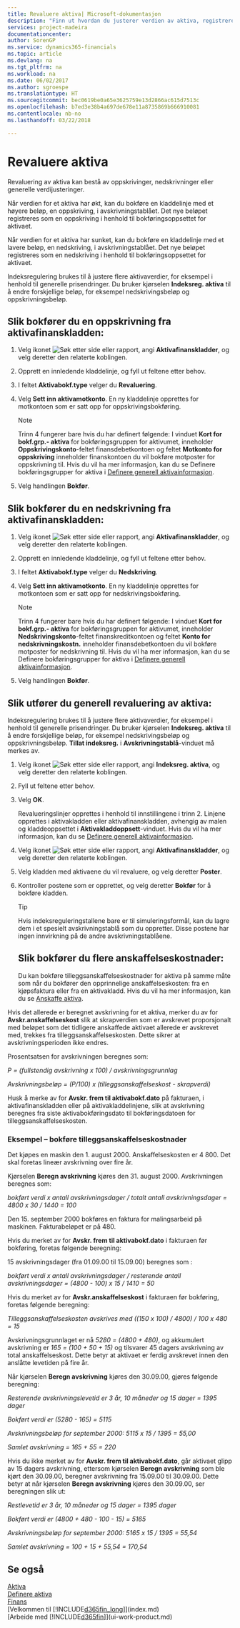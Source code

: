 ```yaml
---
title: Revaluere aktiva| Microsoft-dokumentasjon
description: "Finn ut hvordan du justerer verdien av aktiva, registrerer nye beløp som en nedskrivning eller oppskrivning, og bokfører flere anskaffelseskostnader."
services: project-madeira
documentationcenter: 
author: SorenGP
ms.service: dynamics365-financials
ms.topic: article
ms.devlang: na
ms.tgt_pltfrm: na
ms.workload: na
ms.date: 06/02/2017
ms.author: sgroespe
ms.translationtype: HT
ms.sourcegitcommit: bec0619be0a65e3625759e13d2866ac615d7513c
ms.openlocfilehash: b7ed3e38b4a697de678e11a8735869b666910081
ms.contentlocale: nb-no
ms.lasthandoff: 03/22/2018

---
```

# <a name="revalue-fixed-assets"></a>Revaluere aktiva
Revaluering av aktiva kan bestå av oppskrivinger, nedskrivninger eller generelle verdijusteringer.

Når verdien for et aktiva har økt, kan du bokføre en kladdelinje med et høyere beløp, en oppskriving, i avskrivningstablået. Det nye beløpet registreres som en oppskriving i henhold til bokføringsoppsettet for aktivaet.

Når verdien for et aktiva har sunket, kan du bokføre en kladdelinje med et lavere beløp, en nedskriving, i avskrivningstablået. Det nye beløpet registreres som en nedskriving i henhold til bokføringsoppsettet for aktivaet.

Indeksregulering brukes til å justere flere aktivaverdier, for eksempel i henhold til generelle prisendringer. Du bruker kjørselen **Indeksreg. aktiva** til å endre forskjellige beløp, for eksempel nedskrivingsbeløp og oppskrivningsbeløp.

## <a name="to-post-an-appreciation-from-the-fixed-asset-gl-journal"></a>Slik bokfører du en oppskrivning fra aktivafinanskladden:
1. Velg ikonet ![Søk etter side eller rapport](media/ui-search/search_small.png "Søk etter side eller rapport"), angi **Aktivafinanskladder**, og velg deretter den relaterte koblingen.  
2. Opprett en innledende kladdelinje, og fyll ut feltene etter behov.
3. I feltet **Aktivabokf.type** velger du **Revaluering**.
4. Velg **Sett inn aktivamotkonto**. En ny kladdelinje opprettes for motkontoen som er satt opp for oppskrivingsbokføring.

    > [!NOTE]  
   >   Trinn 4 fungerer bare hvis du har definert følgende: I vinduet **Kort for bokf.grp.- aktiva** for bokføringsgruppen for aktivumet, inneholder **Oppskrivingskonto**-feltet finansdebetkontoen og feltet **Motkonto for oppskriving** inneholder finanskontoen du vil bokføre motposter for oppskrivning til. Hvis du vil ha mer informasjon, kan du se Definere bokføringsgrupper for aktiva i [Definere generell aktivainformasjon](fa-how-setup-general.md).  
5. Velg handlingen **Bokfør**.

## <a name="to-post-a-write-down-from-the-fixed-asset-gl-journal"></a>Slik bokfører du en nedskrivning fra aktivafinanskladden:
1. Velg ikonet ![Søk etter side eller rapport](media/ui-search/search_small.png "Søk etter side eller rapport"), angi **Aktivafinanskladder**, og velg deretter den relaterte koblingen.  
2. Opprett en innledende kladdelinje, og fyll ut feltene etter behov.
3. I feltet **Aktivabokf.type** velger du **Nedskriving**.
4. Velg **Sett inn aktivamotkonto**. En ny kladdelinje opprettes for motkontoen som er satt opp for nedskrivingsbokføring.

    > [!NOTE]  
   >   Trinn 4 fungerer bare hvis du har definert følgende: I vinduet **Kort for bokf.grp.- aktiva** for bokføringsgruppen for aktivumet, inneholder **Nedskrivingskonto**-feltet finanskreditkontoen og feltet **Konto for nedskrivningskostn.** inneholder finansdebetkontoen du vil bokføre motposter for nedskrivning til. Hvis du vil ha mer informasjon, kan du se Definere bokføringsgrupper for aktiva i [Definere generell aktivainformasjon](fa-how-setup-general.md).
5. Velg handlingen **Bokfør**.

## <a name="to-perform-general-revaluation-of-fixed-assets"></a>Slik utfører du generell revaluering av aktiva:
Indeksregulering brukes til å justere flere aktivaverdier, for eksempel i henhold til generelle prisendringer. Du bruker kjørselen **Indeksreg. aktiva** til å endre forskjellige beløp, for eksempel nedskrivingsbeløp og oppskrivningsbeløp. **Tillat indeksreg.** i **Avskrivningstablå**-vinduet må merkes av.

1. Velg ikonet ![Søk etter side eller rapport](media/ui-search/search_small.png "Søk etter side eller rapport"), angi **Indeksreg. aktiva**, og velg deretter den relaterte koblingen.  
2. Fyll ut feltene etter behov.
3. Velg **OK**.

    Revalueringslinjer opprettes i henhold til innstillingene i trinn 2. Linjene opprettes i aktivakladden eller aktivafinanskladden, avhengig av malen og kladdeoppsettet i **Aktivakladdoppsett**-vinduet. Hvis du vil ha mer informasjon, kan du se [Definere generell aktivainformasjon](fa-how-setup-general.md).
4. Velg ikonet ![Søk etter side eller rapport](media/ui-search/search_small.png "Søk etter side eller rapport"), angi **Aktivafinanskladder**, og velg deretter den relaterte koblingen.  
5. Velg kladden med aktivaene du vil revaluere, og velg deretter **Poster**.  
6. Kontroller postene som er opprettet, og velg deretter **Bokfør** for å bokføre kladden.

    > [!TIP]  
   >   Hvis indeksreguleringstallene bare er til simuleringsformål, kan du lagre dem i et spesielt avskrivningstablå som du oppretter. Disse postene har ingen innvirkning på de andre avskrivningstablåene.

   ## <a name="to-post-additional-acquisition-costs"></a>Slik bokfører du flere anskaffelseskostnader:
   Du kan bokføre tilleggsanskaffelseskostnader for aktiva på samme måte som når du bokfører den opprinnelige anskaffelseskosten: fra en kjøpsfaktura eller fra en aktivakladd. Hvis du vil ha mer informasjon, kan du se [Anskaffe aktiva](fa-how-acquire.md).  

Hvis det allerede er beregnet avskrivning for et aktiva, merker du av for **Avskr.anskaffelseskost** slik at skrapverdien som er avskrevet proporsjonalt med beløpet som det tidligere anskaffede aktivaet allerede er avskrevet med, trekkes fra tilleggsanskaffelseskosten. Dette sikrer at avskrivningsperioden ikke endres.  

Prosentsatsen for avskrivningen beregnes som:  

*P = (fullstendig avskrivning x 100) / avskrivningsgrunnlag*

*Avskrivningsbeløp = (P/100) x (tilleggsanskaffelseskost - skrapverdi)*  

Husk å merke av for **Avskr. frem til aktivabokf.dato** på fakturaen, i aktivafinanskladden eller på aktivakladdelinjene, slik at avskrivning beregnes fra siste aktivabokføringsdato til bokføringsdatoen for tilleggsanskaffelseskosten.

### <a name="example---posting-additional-acquisition-costs"></a>Eksempel – bokføre tilleggsanskaffelseskostnader
Det kjøpes en maskin den 1. august 2000. Anskaffelseskosten er 4 800. Det skal foretas lineær avskrivning over fire år.

Kjørselen **Beregn avskrivning** kjøres den 31. august 2000. Avskrivningen beregnes som:

*bokført verdi x antall avskrivningsdager / totalt antall avskrivningsdager = 4800 x 30 / 1440 = 100*  

Den 15. september 2000 bokføres en faktura for malingsarbeid på maskinen. Fakturabeløpet er på 480.

Hvis du merket av for **Avskr. frem til aktivabokf.dato** i fakturaen før bokføring, foretas følgende beregning:  

15 avskrivningsdager (fra 01.09.00 til 15.09.00) beregnes som :

*bokført verdi x antall avskrivningsdager / resterende antall avskrivningsdager = (4800 - 100) x 15 / 1410 = 50*

Hvis du merket av for **Avskr.anskaffelseskost** i fakturaen før bokføring, foretas følgende beregning:  

*Tilleggsanskaffelseskosten avskrives med ((150 x 100) / 4800) / 100 x 480 = 15*

Avskrivningsgrunnlaget er nå *5280 = (4800 + 480)*, og akkumulert avskrivning er *165 = (100 + 50 + 15)* og tilsvarer 45 dagers avskrivning av total anskaffelseskost. Dette betyr at aktivaet er ferdig avskrevet innen den anslåtte levetiden på fire år.  

Når kjørselen **Beregn avskrivning** kjøres den 30.09.00, gjøres følgende beregning:  

*Resterende avskrivningslevetid er 3 år, 10 måneder og 15 dager = 1395 dager*  

*Bokført verdi er (5280 - 165) = 5115*  

*Avskrivningsbeløp for september 2000: 5115 x 15 / 1395 = 55,00*  

*Samlet avskrivning = 165 + 55 = 220*  

Hvis du ikke merket av for **Avskr. frem til aktivabokf.dato**, går aktivaet glipp av 15 dagers avskrivning, ettersom kjørselen **Beregn avskrivning** som ble kjørt den 30.09.00, beregner avskrivning fra 15.09.00 til 30.09.00. Dette betyr at når kjørselen **Beregn avskrivning** kjøres den 30.09.00, ser beregningen slik ut:  

*Restlevetid er 3 år, 10 måneder og 15 dager = 1395 dager*  

*Bokført verdi er (4800 + 480 - 100 - 15) = 5165*

*Avskrivningsbeløp for september 2000: 5165 x 15 / 1395 = 55,54*  

*Samlet avskrivning = 100 + 15 + 55,54 = 170,54*

## <a name="see-also"></a>Se også
[Aktiva](fa-manage.md)  
[Definere aktiva](fa-setup.md)  
[Finans](finance.md)  
[Velkommen til [!INCLUDE[d365fin_long](includes/d365fin_long_md.md)]](index.md)  
[Arbeide med [!INCLUDE[d365fin](includes/d365fin_md.md)]](ui-work-product.md)

